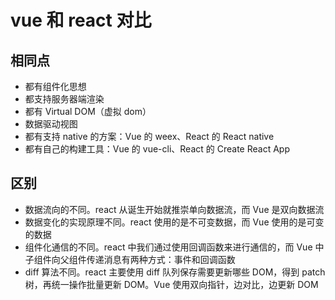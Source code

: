 # vue 和 react 对比

## 相同点

- 都有组件化思想
- 都支持服务器端渲染
- 都有 Virtual DOM（虚拟 dom）
- 数据驱动视图
- 都有支持 native 的方案：Vue 的 weex、React 的 React native
- 都有自己的构建工具：Vue 的 vue-cli、React 的 Create React App

## 区别

- 数据流向的不同。react 从诞生开始就推崇单向数据流，而 Vue 是双向数据流
- 数据变化的实现原理不同。react 使用的是不可变数据，而 Vue 使用的是可变的数据
- 组件化通信的不同。react 中我们通过使用回调函数来进行通信的，而 Vue 中子组件向父组件传递消息有两种方式：事件和回调函数
- diff 算法不同。react 主要使用 diff 队列保存需要更新哪些 DOM，得到 patch 树，再统一操作批量更新 DOM。Vue 使用双向指针，边对比，边更新 DOM
